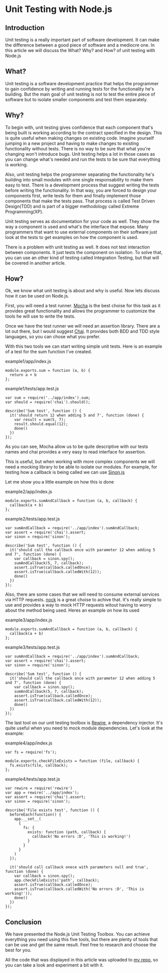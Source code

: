 # Unit Testing with Node.js

## Introduction

Unit testing is a really important part of software development. It can make the difference between a good piece of software and a mediocre one. In this article we will discuss the What? Why? and How? of unit testing with Node.js

## What?

Unit testing is a software development practice that helps the programmer to gain confidence by writing and running tests for the functionality he's building. But the main goal of unit testing is not to test the entire piece of software but to isolate smaller components and test them separately.

## Why?

To begin with, unit testing gives confidence that each component that's being built is working according to the contract specified in the design. This is quite useful when making changes on existing code. Imagine yourself jumping in a new project and having to make changes to existing functionality without tests. There is no way to be sure that what you're changing won't introduce bugs. Unit testing helps a lot in those cases as you can change what's needed and run the tests to be sure that everything is working.

Also, unit testing helps the programmer separating the functionality he's building into small modules with one single responsability to make them easy to test. There is a development process that suggest writing the tests before writing the functionality. In that way, you are forced to design your components first, write tests for them and finally implement those components that make the tests pass. That process is called Test Driven Design(TDD) and is part of a bigger methodology called Extreme Programming(XP). 

Unit testing serves as documentation for your code as well. They show the way a component is used and what's the interface that expose. Many programmers that want to use external components on their software just look at the tests to get examples on how the component is used.

There is a problem with unit testing as well. It does not test interaction between components. It just tests the component on isolation. To solve that, you can use an other kind of testing called Integration Testing, but that will be covered in another article.

## How?

Ok, we know what unit testing is about and why is useful. Now lets discuss how it can be used on Node.js.

First, you will need a test runner. [Mocha](https://mochajs.org/) is the best choise for this task as it provides great functionality and allows the programmer to customize the tools he will use to write the tests.

Once we have the test runner we will need an assertion library. There are a lot out there, but I would suggest [Chai](http://chaijs.com/). It provides both BDD and TDD style languages, so you can chose what you prefer.

With this two tools we can start writing simple unit tests. Here is an example of a test for the sum function I've created.

example1/app/index.js

	module.exports.sum = function (a, b) {
	  return a + b
	};

example1/tests/app.test.js

	var sum = require('../app/index').sum;
	var should = require('chai').should();

	describe('Sum test', function () {
	  it('should return 12 when adding 5 and 7', function (done) {
	    var result = sum(5, 7);
	    result.should.equal(12);
	    done()
	  })
	});

As you can see, Mocha allow us to be quite descriptive with our tests names and chai provides a very easy to read interface for assertion.

This is useful, but when working with more complex components we will need a mocking library to be able to isolate our modules. For example, for testing how a callback is being called we can use [Sinon.js](http://sinonjs.org/)

Let me show you a little example on how this is done

example2/app/index.js

	module.exports.sumAndCallback = function (a, b, callback) {
	  callback(a + b)
	};

example2/tests/app.test.js

	var sumAndCallback = require('../app/index').sumAndCallback;
	var assert = require('chai').assert;
	var sinon = require('sinon');

	describe('Sum test', function () {
	  it('should call the callback once with parameter 12 when adding 5 and 7', function (done) {
	    var callback = sinon.spy();
	    sumAndCallback(5, 7, callback);
	    assert.isTrue(callback.calledOnce);
	    assert.isTrue(callback.calledWith(12));
	    done()
	  })
	});

Also, there are some cases that we will need to consume external services via HTTP requests. [nock](https://github.com/pgte/nock) is a great choise to achive that. It's really simple to use and provides a way to mock HTTP requests witout having to worry about the method being used. Heres an example on how its used

example3/app/index.js

	module.exports.sumAndCallback = function (a, b, callback) {
	  callback(a + b)
	};

example3/tests/app.test.js

	var sumAndCallback = require('../app/index').sumAndCallback;
	var assert = require('chai').assert;
	var sinon = require('sinon');

	describe('Sum test', function () {
	  it('should call the callback once with parameter 12 when adding 5 and 7', function (done) {
	    var callback = sinon.spy();
	    sumAndCallback(5, 7, callback);
	    assert.isTrue(callback.calledOnce);
	    assert.isTrue(callback.calledWith(12));
	    done()
	  })
	});
	
The last tool on our unit testing toolbox is [Rewire](https://github.com/jhnns/rewire/), a dependency injector. It's quite useful when you need to mock module dependencies.
Let's look at the example:
    
example4/app/index.js

	var fs = require('fs');
    
    module.exports.checkFileExists = function (file, callback) {
      fs.exists(file, callback);
    };


example4/tests/app.test.js

	var rewire = require('rewire')
    var app = rewire('../app/index');
    var assert = require('chai').assert;
    var sinon = require('sinon');
    
    describe('File exists test', function () {
      beforeEach(function() {
        app.__set__(
          {
            fs: {
              exists: function (path, callback) {
                callback('No errors :D', 'This is working!')
              }
            }
          }
        )
      });
    
      it('should call callback onece with parameters null and true', function (done) {
        var callback = sinon.spy();
        app.checkFileExists('path', callback);
        assert.isTrue(callback.calledOnce);
        assert.isTrue(callback.calledWith('No errors :D', 'This is working!'));
        done()
      })
    });
    
## Conclusion

 We have presented the Node.js Unit Testing Toolbox. You can achieve everything you need using this five tools, but there are plenty of tools that can be use and get the same result. Feel free to research and choose the best for you.

 All the code that was displayed in this article was uploaded to [my repo](http://gitlab.fdvs.com.ar/tomas.boccardo/test-example), so you can take a look and experiment a bit with it.


    



